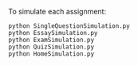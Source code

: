 To simulate each assignment: 

```
python SingleQuestionSimulation.py
python EssaySimulation.py
python ExamSimulation.py
python QuizSimulation.py
python HomeSimulation.py
```
